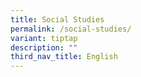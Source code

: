 ```yaml
---
title: Social Studies
permalink: /social-studies/
variant: tiptap
description: ""
third_nav_title: English
---
```

